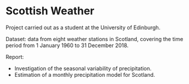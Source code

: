 # Scottish Weather

Project carried out as a student at the University of Edinburgh.

Dataset: data from eight weather stations in Scotland, covering the time period from 1 January 1960 to 31 December 2018. 

Report: 
* Investigation of the seasonal variability of precipitation.
* Estimation of a monthly precipitation model for Scotland.
